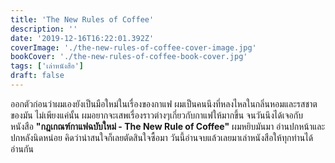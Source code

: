```yaml
---
title: 'The New Rules of Coffee'
description: ''
date: '2019-12-16T16:22:01.392Z'
coverImage: './the-new-rules-of-coffee-cover-image.jpg'
bookCover: './the-new-rules-of-coffee-book-cover.jpg'
tags: ['เล่าหนังสือ']
draft: false
---
```


ออกตัวก่อนว่าผมเองยังเป็นมือใหม่ในเรื่องของกาแฟ ผมเป็นคนนึงที่หลงไหลในกลิ่นหอมและรสชาตของมัน ไม่เพียงแค่นั้น ผมอยากจะเสพเรื่องราวต่างๆเกี่ยวกับกาแฟให้มากขึ้น จนวันนึงได้เจอกับหนังสือ **"กฎเกณฑ์กาแฟฉบับใหม่ - The New Rule of Coffee"** ผมหยิบมันมา อ่านปกหน้าและปกหลังนิดหน่อย คิดว่าน่าสนใจก็เลยตัดสินใจซื้อมา วันนี้อ่านจบแล้วเลยมาเล่าหนังสือให้ทุกท่านได้อ่านกัน
